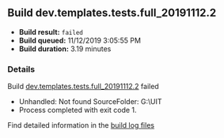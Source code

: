 ## Build dev.templates.tests.full_20191112.2
- **Build result:** `failed`
- **Build queued:** 11/12/2019 3:05:55 PM
- **Build duration:** 3.19 minutes
### Details
Build [dev.templates.tests.full_20191112.2](https://winappstudio.visualstudio.com/web/build.aspx?pcguid=a4ef43be-68ce-4195-a619-079b4d9834c2&builduri=vstfs%3a%2f%2f%2fBuild%2fBuild%2f31873) failed

+ Unhandled: Not found SourceFolder: G:\UIT
+ Process completed with exit code 1.

Find detailed information in the [build log files]()
